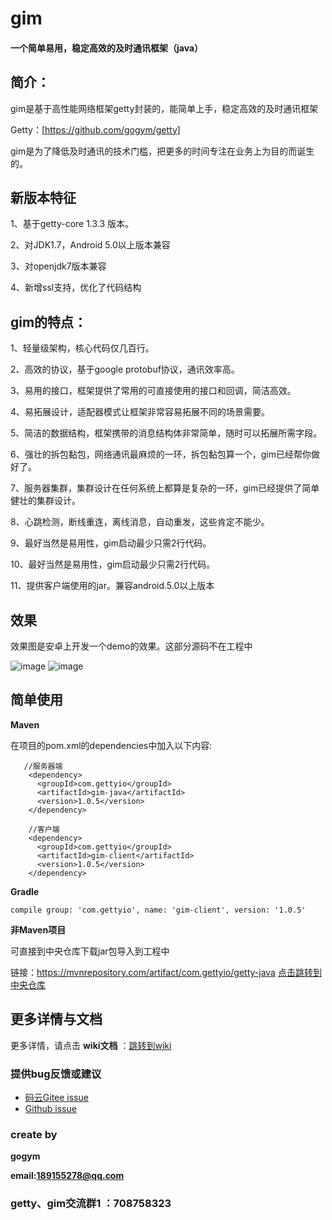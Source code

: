 # gim

#### **一个简单易用，稳定高效的及时通讯框架（java）**

## 简介：

gim是基于高性能网络框架getty封装的，能简单上手，稳定高效的及时通讯框架

Getty：[https://github.com/gogym/getty]

gim是为了降低及时通讯的技术门槛，把更多的时间专注在业务上为目的而诞生的。

## 新版本特征

1、基于getty-core 1.3.3 版本。

2、对JDK1.7，Android 5.0以上版本兼容

3、对openjdk7版本兼容

4、新增ssl支持，优化了代码结构


## gim的特点：

1、轻量级架构，核心代码仅几百行。

2、高效的协议，基于google protobuf协议，通讯效率高。

3、易用的接口，框架提供了常用的可直接使用的接口和回调，简洁高效。

4、易拓展设计，适配器模式让框架非常容易拓展不同的场景需要。

5、简洁的数据结构，框架携带的消息结构体非常简单，随时可以拓展所需字段。

6、强壮的拆包黏包，网络通讯最麻烦的一环，拆包黏包算一个，gim已经帮你做好了。

7、服务器集群，集群设计在任何系统上都算是复杂的一环，gim已经提供了简单健壮的集群设计。

8、心跳检测，断线重连，离线消息，自动重发，这些肯定不能少。

9、最好当然是易用性，gim启动最少只需2行代码。

10、最好当然是易用性，gim启动最少只需2行代码。

11、提供客户端使用的jar。兼容android.5.0以上版本

 ## 效果
 
 效果图是安卓上开发一个demo的效果。这部分源码不在工程中
 
  ![image](https://gitee.com/kokjuis/gim/raw/master/p1.png)
  ![image](https://gitee.com/kokjuis/gim/raw/master/p2.png)

 ## 简单使用 
 
  **Maven** 
 
 在项目的pom.xml的dependencies中加入以下内容:
 
 
 ```
    //服务器端
     <dependency>
       <groupId>com.gettyio</groupId>
       <artifactId>gim-java</artifactId>
       <version>1.0.5</version>
     </dependency>
     
     //客户端
     <dependency>
       <groupId>com.gettyio</groupId>
       <artifactId>gim-client</artifactId>
       <version>1.0.5</version>
     </dependency>
 ```
 
  **Gradle** 
 
 
 ```
 compile group: 'com.gettyio', name: 'gim-client', version: '1.0.5'
 ```
 
  **非Maven项目** 
 
 可直接到中央仓库下载jar包导入到工程中
 
 链接：https://mvnrepository.com/artifact/com.gettyio/getty-java  [点击跳转到中央仓库](https://mvnrepository.com/artifact/com.gettyio/getty-java)

 
 ## 更多详情与文档
 
 更多详情，请点击  **wiki文档** ：[跳转到wiki](https://gitee.com/kokjuis/gim/wikis/pages)
 
 ### 提供bug反馈或建议
 
 - [码云Gitee issue](https://gitee.com/kokjuis/gim/issues)
 - [Github issue](https://github.com/gogym/gim/issues)
 
 
 ### create by
 
  **gogym** 
 
  **email:189155278@qq.com** 
  
  ### getty、gim交流群1 ：708758323
